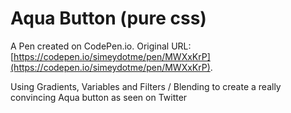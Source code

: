 # Aqua Button (pure css)

A Pen created on CodePen.io. Original URL: [https://codepen.io/simeydotme/pen/MWXxKrP](https://codepen.io/simeydotme/pen/MWXxKrP).

Using Gradients, Variables and Filters / Blending to create a really convincing Aqua button as seen on Twitter